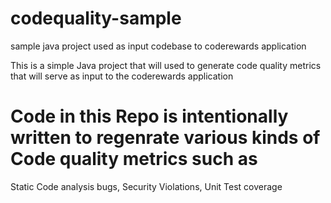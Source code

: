 # codequality-sample
sample java project  used as input codebase to coderewards application 


This is a simple Java project that will used to generate code quality metrics that will serve as input to the coderewards application

# Code in this Repo is intentionally written to regenrate various kinds of Code quality metrics such as 
  Static Code analysis bugs, 
  Security Violations, 
  Unit Test coverage


